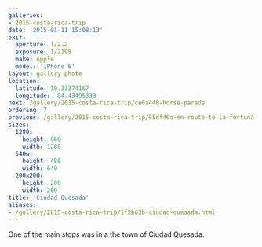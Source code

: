 ```yaml
---
galleries:
- 2015-costa-rica-trip
date: '2015-01-11 15:08:13'
exif:
  aperture: f/2.2
  exposure: 1/2198
  make: Apple
  model: 'iPhone 6'
layout: gallery-photo
location:
  latitude: 10.33374167
  longitude: -84.43495333
next: /gallery/2015-costa-rica-trip/ce6a440-horse-parade
ordering: 7
previous: /gallery/2015-costa-rica-trip/95df46a-en-route-to-la-fortuna
sizes:
  1280:
    height: 960
    width: 1280
  640w:
    height: 480
    width: 640
  200x200:
    height: 200
    width: 200
title: 'Ciudad Quesada'
aliases:
- /gallery/2015-costa-rica-trip/1f2b63b-ciudad-quesada.html
---
```


One of the main stops was in a the town of Ciudad Quesada.
